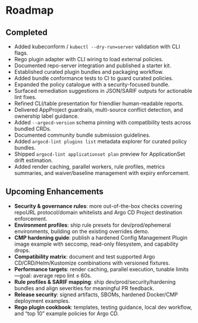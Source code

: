 # Roadmap

## Completed

- Added kubeconform / `kubectl --dry-run=server` validation with CLI flags.
- Rego plugin adapter with CLI wiring to load external policies.
- Documented repo-server integration and published a starter kit.
- Established curated plugin bundles and packaging workflow.
- Added bundle conformance tests to CI to guard curated policies.
- Expanded the policy catalogue with a security-focused bundle.
- Surfaced remediation suggestions in JSON/SARIF outputs for actionable lint fixes.
- Refined CLI/table presentation for friendlier human-readable reports.
- Delivered AppProject guardrails, multi-source conflict detection, and ownership label guidance.
- Added `--argocd-version` schema pinning with compatibility tests across bundled CRDs.
- Documented community bundle submission guidelines.
- Added `argocd-lint plugins list` metadata explorer for curated policy bundles.
- Shipped `argocd-lint applicationset plan` preview for ApplicationSet drift estimation.
- Added render caching, parallel workers, rule profiles, metrics summaries, and waiver/baseline management with expiry enforcement.

## Upcoming Enhancements

- **Security & governance rules**: more out-of-the-box checks covering repoURL protocol/domain whitelists and Argo CD Project destination enforcement.
- **Environment profiles**: ship rule presets for dev/prod/ephemeral environments, building on the existing overrides demo.
- **CMP hardening guide**: publish a hardened Config Management Plugin image example with seccomp, read-only filesystem, and capability drops.
- **Compatibility matrix**: document and test supported Argo CD/CRD/Helm/Kustomize combinations with versioned fixtures.
- **Performance targets**: render caching, parallel execution, tunable limits—goal: average repo lint ≤ 60s.
- **Rule profiles & SARIF mapping**: ship dev/prod/security/hardening bundles and align severities for meaningful PR feedback.
- **Release security**: signed artifacts, SBOMs, hardened Docker/CMP deployment examples.
- **Rego plugin cookbook**: templates, testing guidance, local dev workflow, and “top 10” example policies for Argo CD.
